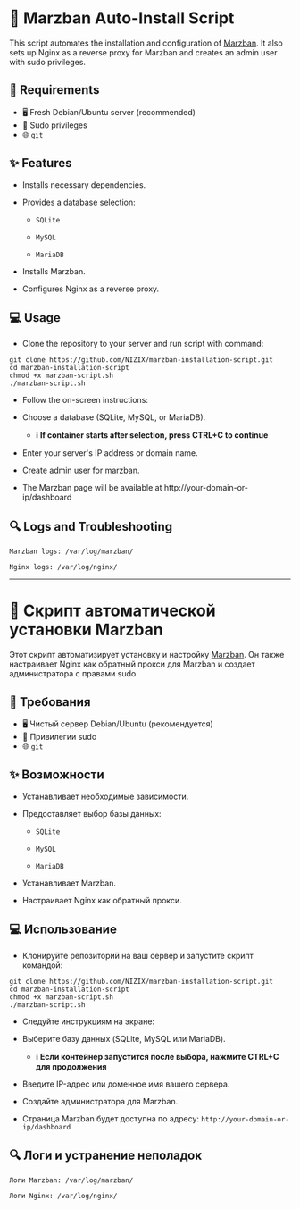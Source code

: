 # 🚀 Marzban Auto-Install Script
This script automates the installation and configuration of [Marzban](https://github.com/Gozargah/Marzban). It also sets up Nginx as a reverse proxy for Marzban and creates an admin user with sudo privileges.

## 🎯 Requirements
- 🖥️ Fresh Debian/Ubuntu server (recommended)
- 🔑 Sudo privileges
- 🌐 `git`

## ✨ Features
- Installs necessary dependencies.

- Provides a database selection:

  - `SQLite`

  - `MySQL`

  - `MariaDB`

- Installs Marzban.

- Configures Nginx as a reverse proxy.

## 💻 Usage
- Clone the repository to your server and run script with command:

```
git clone https://github.com/NIZIX/marzban-installation-script.git
cd marzban-installation-script
chmod +x marzban-script.sh
./marzban-script.sh
```
- Follow the on-screen instructions:

- Choose a database (SQLite, MySQL, or MariaDB). 

  - **ℹ️ If container starts after selection, press CTRL+C to continue**

- Enter your server's IP address or domain name.

- Create admin user for marzban.

- The Marzban page will be available at http://your-domain-or-ip/dashboard

## 🔍 Logs and Troubleshooting
`Marzban logs: /var/log/marzban/`

`Nginx logs: /var/log/nginx/`


---

# 🚀 Скрипт автоматической установки Marzban
Этот скрипт автоматизирует установку и настройку [Marzban](https://github.com/Gozargah/Marzban). 
Он также настраивает Nginx как обратный прокси для Marzban и создает администратора с правами sudo.

## 🎯 Требования
- 🖥️ Чистый сервер Debian/Ubuntu (рекомендуется)
- 🔑 Привилегии sudo
- 🌐 `git`

## ✨ Возможности
- Устанавливает необходимые зависимости.

- Предоставляет выбор базы данных:

  - `SQLite`

  - `MySQL`

  - `MariaDB`

- Устанавливает Marzban.

- Настраивает Nginx как обратный прокси.

## 💻 Использование
- Клонируйте репозиторий на ваш сервер и запустите скрипт командой:
```
git clone https://github.com/NIZIX/marzban-installation-script.git
cd marzban-installation-script
chmod +x marzban-script.sh
./marzban-script.sh
```
- Следуйте инструкциям на экране:

- Выберите базу данных (SQLite, MySQL или MariaDB). 

  - **ℹ️ Если контейнер запустится после выбора, нажмите CTRL+C для продолжения**

- Введите IP-адрес или доменное имя вашего сервера.

- Создайте администратора для Marzban.

- Страница Marzban будет доступна по адресу: `http://your-domain-or-ip/dashboard`

## 🔍 Логи и устранение неполадок
`Логи Marzban: /var/log/marzban/`

`Логи Nginx: /var/log/nginx/`
